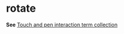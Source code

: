 # rotate

**See** [Touch and pen interaction term collection](~/a-z-word-list-term-collections/term-collections/touch-pen-interaction-terms.md)
